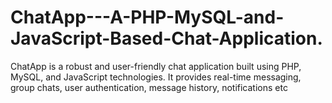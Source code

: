 # ChatApp---A-PHP-MySQL-and-JavaScript-Based-Chat-Application.
ChatApp is a robust and user-friendly chat application built using PHP, MySQL, and JavaScript technologies. It provides real-time messaging, group chats, user authentication, message history, notifications etc
